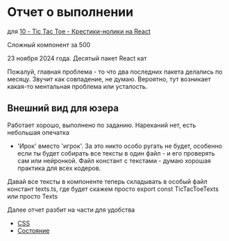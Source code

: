 # Отчет о выполнении
для  [10 - Tic Tac Toe - Крестики-нолики на React](readme.md)

Сложный компонент за 500

23 ноября 2024 года. Десятый пакет React кат

Пожалуй, главная проблема - то что два последних пакета делались по месяцу. Звучит как совпадение, не думаю. Вероятно, тут возникает какая-то ментальная проблема или усталость.

## Внешний вид для юзера
Работает хорошо,  выполнено по заданию. Нареканий нет, есть небольшая опечатка
- 'Ирок' вместо 'игрок'.
За это никто особо ругать не будет, особенно если ты будет собирать все тексты в один файл - и его проверять сам или нейронкой. Файл констант с текстами - думаю хорошая практика для всех кодеров.

Давай все тексты в компоненте теперь складывать в особый файл констант texts.ts, где будет скажем просто export const TicTacToeTexts или просто Texts 

Далее отчет разбит на части для удобства

- [CSS](report_pages/css.md)
- [Состояние](report_pages/state.md)

